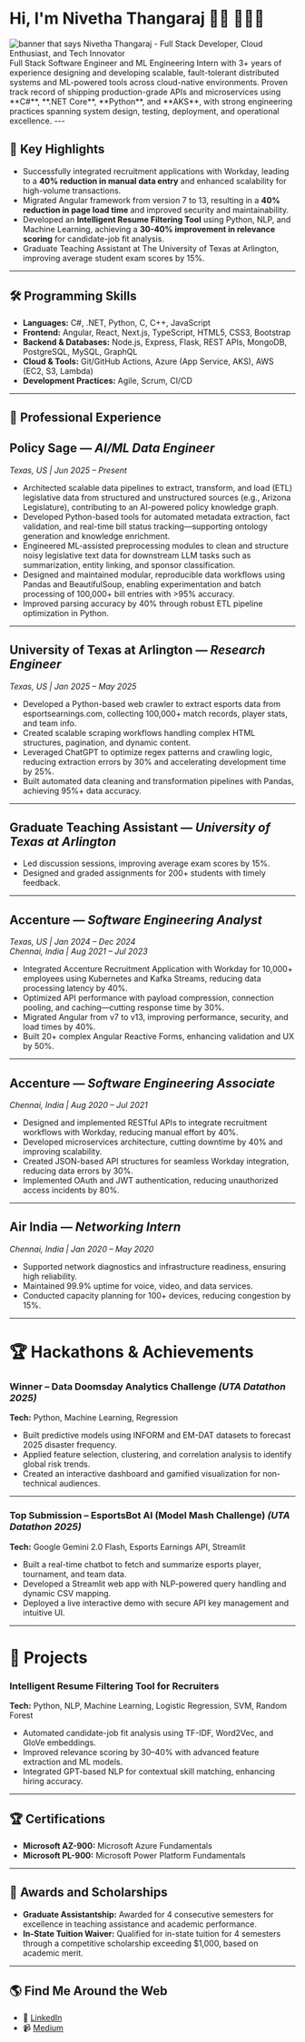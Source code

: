 # Hi, I'm Nivetha Thangaraj 👋🏾 🧑🏾‍💻

<img src="https://github.com/nivecoolz/nivecoolz/blob/main/Pink%20Modern%20Abstract%20Watercolor%20Zoom%20Profile%20Cover.png" alt="banner that says Nivetha Thangaraj - Full Stack Developer, Cloud Enthusiast, and Tech Innovator">
Full Stack Software Engineer and ML Engineering Intern with 3+ years of experience designing and developing scalable, fault-tolerant distributed systems and ML-powered tools across cloud-native environments. Proven track record of shipping production-grade APIs and microservices using **C#**, **.NET Core**, **Python**, and **AKS**, with strong engineering practices spanning system design, testing, deployment, and operational excellence. 
---

## 🌟 Key Highlights
- Successfully integrated recruitment applications with Workday, leading to a **40% reduction in manual data entry** and enhanced scalability for high-volume transactions.
- Migrated Angular framework from version 7 to 13, resulting in a **40% reduction in page load time** and improved security and maintainability.
- Developed an **Intelligent Resume Filtering Tool** using Python, NLP, and Machine Learning, achieving a **30-40% improvement in relevance scoring** for candidate-job fit analysis.
- Graduate Teaching Assistant at The University of Texas at Arlington, improving average student exam scores by 15%.

---

## 🛠 Programming Skills
- **Languages:** C#, .NET, Python, C, C++, JavaScript
- **Frontend:** Angular, React, Next.js, TypeScript, HTML5, CSS3, Bootstrap
- **Backend & Databases:** Node.js, Express, Flask, REST APIs, MongoDB, PostgreSQL, MySQL, GraphQL
- **Cloud & Tools:** Git/GitHub Actions, Azure (App Service, AKS), AWS (EC2, S3, Lambda)
- **Development Practices:** Agile, Scrum, CI/CD

---

## 💼 Professional Experience


## **Policy Sage** — *AI/ML Data Engineer*  
*Texas, US | Jun 2025 – Present*  
- Architected scalable data pipelines to extract, transform, and load (ETL) legislative data from structured and unstructured sources (e.g., Arizona Legislature), contributing to an AI-powered policy knowledge graph.  
- Developed Python-based tools for automated metadata extraction, fact validation, and real-time bill status tracking—supporting ontology generation and knowledge enrichment.  
- Engineered ML-assisted preprocessing modules to clean and structure noisy legislative text data for downstream LLM tasks such as summarization, entity linking, and sponsor classification.  
- Designed and maintained modular, reproducible data workflows using Pandas and BeautifulSoup, enabling experimentation and batch processing of 100,000+ bill entries with >95% accuracy.  
- Improved parsing accuracy by 40% through robust ETL pipeline optimization in Python.  

---

## **University of Texas at Arlington** — *Research Engineer*  
*Texas, US | Jan 2025 – May 2025*  
- Developed a Python-based web crawler to extract esports data from esportsearnings.com, collecting 100,000+ match records, player stats, and team info.  
- Created scalable scraping workflows handling complex HTML structures, pagination, and dynamic content.  
- Leveraged ChatGPT to optimize regex patterns and crawling logic, reducing extraction errors by 30% and accelerating development time by 25%.  
- Built automated data cleaning and transformation pipelines with Pandas, achieving 95%+ data accuracy.  

---

## **Graduate Teaching Assistant** — *University of Texas at Arlington*  
- Led discussion sessions, improving average exam scores by 15%.  
- Designed and graded assignments for 200+ students with timely feedback.  

---

## **Accenture** — *Software Engineering Analyst*  
*Texas, US | Jan 2024 – Dec 2024*  
*Chennai, India | Aug 2021 – Jul 2023*  
- Integrated Accenture Recruitment Application with Workday for 10,000+ employees using Kubernetes and Kafka Streams, reducing data processing latency by 40%.  
- Optimized API performance with payload compression, connection pooling, and caching—cutting response time by 30%.  
- Migrated Angular from v7 to v13, improving performance, security, and load times by 40%.  
- Built 20+ complex Angular Reactive Forms, enhancing validation and UX by 50%.  

---

## **Accenture** — *Software Engineering Associate*  
*Chennai, India | Aug 2020 – Jul 2021*  
- Designed and implemented RESTful APIs to integrate recruitment workflows with Workday, reducing manual effort by 40%.  
- Developed microservices architecture, cutting downtime by 40% and improving scalability.  
- Created JSON-based API structures for seamless Workday integration, reducing data errors by 30%.  
- Implemented OAuth and JWT authentication, reducing unauthorized access incidents by 80%.  

---

## **Air India** — *Networking Intern*  
*Chennai, India | Jan 2020 – May 2020*  
- Supported network diagnostics and infrastructure readiness, ensuring high reliability.  
- Maintained 99.9% uptime for voice, video, and data services.  
- Conducted capacity planning for 100+ devices, reducing congestion by 15%.  

---

# 🏆 Hackathons & Achievements

### **Winner – Data Doomsday Analytics Challenge** *(UTA Datathon 2025)*  
**Tech:** Python, Machine Learning, Regression  
- Built predictive models using INFORM and EM-DAT datasets to forecast 2025 disaster frequency.  
- Applied feature selection, clustering, and correlation analysis to identify global risk trends.  
- Created an interactive dashboard and gamified visualization for non-technical audiences.  

---

### **Top Submission – EsportsBot AI (Model Mash Challenge)** *(UTA Datathon 2025)*  
**Tech:** Google Gemini 2.0 Flash, Esports Earnings API, Streamlit  
- Built a real-time chatbot to fetch and summarize esports player, tournament, and team data.  
- Developed a Streamlit web app with NLP-powered query handling and dynamic CSV mapping.  
- Deployed a live interactive demo with secure API key management and intuitive UI.  

---

# 📂 Projects

### **Intelligent Resume Filtering Tool for Recruiters**  
**Tech:** Python, NLP, Machine Learning, Logistic Regression, SVM, Random Forest  
- Automated candidate-job fit analysis using TF-IDF, Word2Vec, and GloVe embeddings.  
- Improved relevance scoring by 30–40% with advanced feature extraction and ML models.  
- Integrated GPT-based NLP for contextual skill matching, enhancing hiring accuracy.  

---

## 🏆 Certifications
- **Microsoft AZ-900:** Microsoft Azure Fundamentals  
- **Microsoft PL-900:** Microsoft Power Platform Fundamentals  

---

## 🏅 Awards and Scholarships
- **Graduate Assistantship:** Awarded for 4 consecutive semesters for excellence in teaching assistance and academic performance.
- **In-State Tuition Waiver:** Qualified for in-state tuition for 4 semesters through a competitive scholarship exceeding $1,000, based on academic merit.

---

## 🌎 Find Me Around the Web
- 💼 [LinkedIn](https://www.linkedin.com/in/nivetha-thangaraj)  
- 📹 [Medium](https://medium.com/@nivesep26) 
